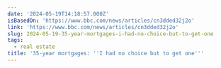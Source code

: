 ```yaml
---
date: '2024-05-19T14:18:57.000Z'
isBasedOn: 'https://www.bbc.com/news/articles/cn3dded32j2o'
link: 'https://www.bbc.com/news/articles/cn3dded32j2o'
slug: 2024-05-19-35-year-mortgages-i-had-no-choice-but-to-get-one
tags:
  - real estate
title: '35-year mortgages: ''I had no choice but to get one'''
---
```

 
